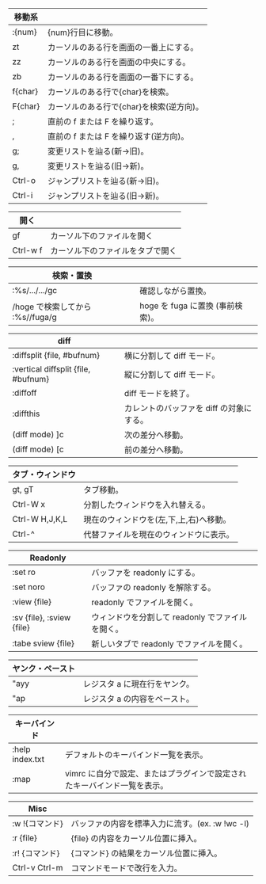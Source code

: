 | 移動系  |                                          |
| ---     | ---                                      |
| :{num}  | {num}行目に移動。                        |
| zt      | カーソルのある行を画面の一番上にする。   |
| zz      | カーソルのある行を画面の中央にする。     |
| zb      | カーソルのある行を画面の一番下にする。   |
| f{char} | カーソルのある行で{char}を検索。         |
| F{char} | カーソルのある行で{char}を検索(逆方向)。 |
| ;       | 直前の f または F を繰り返す。           |
| ,       | 直前の f または F を繰り返す(逆方向)。   |
| g;      | 変更リストを辿る(新→旧)。                |
| g,      | 変更リストを辿る(旧→新)。                |
| Ctrl-o  | ジャンプリストを辿る(新→旧)。            |
| Ctrl-i  | ジャンプリストを辿る(旧→新)。            |


| 開く     |                                  |
| ---      | ---                              |
| gf       | カーソル下のファイルを開く       |
| Ctrl-w f | カーソル下のファイルをタブで開く |


| 検索・置換                       |                                  |
| ---                              | ---                              |
| :%s/.../.../gc                   | 確認しながら置換。               |
| /hoge で検索してから :%s//fuga/g | hoge を fuga に置換 (事前検索)。 |


| diff                                |                                          |
| ---                                 | ---                                      |
| :diffsplit {file, #bufnum}          | 横に分割して diff モード。               |
| :vertical diffsplit {file, #bufnum} | 縦に分割して diff モード。               |
| :diffoff                            | diff モードを終了。                      |
| :diffthis                           | カレントのバッファを diff の対象にする。 |
| (diff mode) ]c                      | 次の差分へ移動。                         |
| (diff mode) [c                      | 前の差分へ移動。                         |


| タブ・ウィンドウ |                                         |
| ---              | ---                                     |
| gt, gT           | タブ移動。                              |
| Ctrl-W x         | 分割したウィンドウを入れ替える。        |
| Ctrl-W H,J,K,L   | 現在のウィンドウを(左,下,上,右)へ移動。 |
| Ctrl-^           | 代替ファイルを現在のウィンドウに表示。  |


| Readonly                  |                                                  |
| ---                       | ---                                              |
| :set ro                   | バッファを readonly にする。                     |
| :set noro                 | バッファの readonly を解除する。                 |
| :view {file}              | readonly でファイルを開く。                      |
| :sv {file}, :sview {file} | ウィンドウを分割して readonly でファイルを開く。 |
| :tabe sview {file}        | 新しいタブで readonly でファイルを開く。         |


| ヤンク・ペースト |                               |
| ---              | ---                           |
| "ayy             | レジスタ a に現在行をヤンク。 |
| "ap              | レジスタ a の内容をペースト。 |


| キーバインド    |                                                                          |
| ---             | ---                                                                      |
| :help index.txt | デフォルトのキーバインド一覧を表示。                                     |
| :map            | vimrc に自分で設定、またはプラグインで設定されたキーバインド一覧を表示。 |


| Misc           |                                                 |
| ---            | ---                                             |
| :w !{コマンド} | バッファの内容を標準入力に流す。(ex. :w !wc -l) |
| :r {file}      | {file} の内容をカーソル位置に挿入。             |
| :r! {コマンド} | {コマンド} の結果をカーソル位置に挿入。         |
| Ctrl-v Ctrl-m  | コマンドモードで改行を入力。                    |

